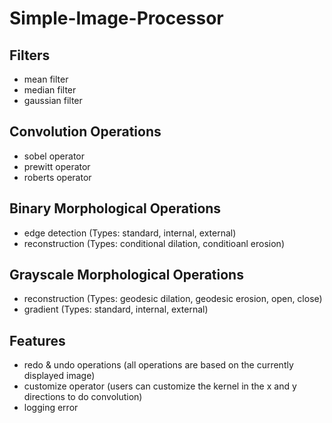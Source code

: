 # Simple-Image-Processor


## Filters

- mean filter
- median filter
- gaussian filter

## Convolution Operations

- sobel operator
- prewitt operator
- roberts operator

## Binary Morphological Operations

- edge detection (Types: standard, internal, external)
- reconstruction (Types: conditional dilation, conditioanl erosion)

## Grayscale Morphological Operations

- reconstruction (Types: geodesic dilation, geodesic erosion, open, close)
- gradient (Types: standard, internal, external)

## Features

- redo & undo operations (all operations are based on the currently displayed image)
- customize operator (users can customize the kernel in the x and y directions to do convolution)
- logging error
